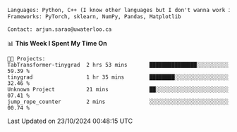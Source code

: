 ```txt
Languages: Python, C++ (I know other languages but I don't wanna work in em)
Frameworks: PyTorch, sklearn, NumPy, Pandas, Matplotlib

Contact: arjun.sarao@uwaterloo.ca
```

<!--START_SECTION:waka-->
📊 **This Week I Spent My Time On** 

```text
🐱‍💻 Projects: 
TabTransformer-tinygrad  2 hrs 53 mins       ███████████████░░░░░░░░░░   59.39 % 
tinygrad                 1 hr 35 mins        ████████░░░░░░░░░░░░░░░░░   32.46 % 
Unknown Project          21 mins             ██░░░░░░░░░░░░░░░░░░░░░░░   07.41 % 
jump_rope_counter        2 mins              ░░░░░░░░░░░░░░░░░░░░░░░░░   00.74 % 
```


 Last Updated on 23/10/2024 00:48:15 UTC
<!--END_SECTION:waka-->
